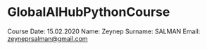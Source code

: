 # GlobalAIHubPythonCourse

Course Date: 15.02.2020
Name: Zeynep
Surname: SALMAN
Email: zeyneprsalman@gmail.com

